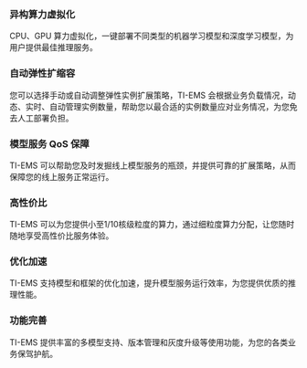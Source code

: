 ### 异构算力虚拟化
CPU、GPU 算力虚拟化，一键部署不同类型的机器学习模型和深度学习模型，为用户提供最佳推理服务。

### 自动弹性扩缩容
您可以选择手动或自动调整弹性实例扩展策略，TI-EMS 会根据业务负载情况，动态、实时、自动管理实例数量，帮助您以最合适的实例数量应对业务情况，为您免去人工部署负担。

### 模型服务 QoS 保障
TI-EMS 可以帮助您及时发掘线上模型服务的瓶颈，并提供可靠的扩展策略，从而保障您的线上服务正常运行。

### 高性价比
TI-EMS 可以为您提供小至1/10核级粒度的算力，通过细粒度算力分配，让您随时随地享受高性价比服务体验。

### 优化加速
TI-EMS 支持模型和框架的优化加速，提升模型服务运行效率，为您提供优质的推理性能。

### 功能完善
TI-EMS 提供丰富的多模型支持、版本管理和灰度升级等使用功能，为您的各类业务保驾护航。
